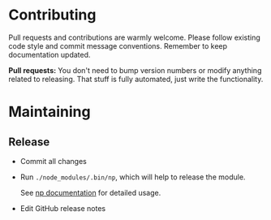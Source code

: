 # Contributing

Pull requests and contributions are warmly welcome.
Please follow existing code style and commit message conventions.
Remember to keep documentation updated.

**Pull requests:** You don't need to bump version numbers or modify anything
related to releasing. That stuff is fully automated, just write the functionality.

# Maintaining

## Release

* Commit all changes
* Run `./node_modules/.bin/np`, which will help to release the module.

    See [np documentation](https://github.com/sindresorhus/np)
    for detailed usage.

* Edit GitHub release notes
